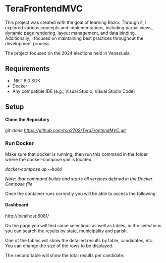 
# TeraFrontendMVC

This project was created with the goal of learning Razor. Through it, I explored various concepts and implementations, including partial views, dynamic page rendering, layout management, and data binding. Additionally, I focused on maintaining best practices throughout the development process.

The project focused on the 2024 elections held in Venezuela.



## Requirements

* .NET 8.0 SDK
* Docker
* Any compatible IDE (e.g., Visual Studio, Visual Studio Code)

## Setup

#### Clone the Repository

 _git clone https://github.com/ron2702/TeraFrontendMVC.git_ 

### Run Docker

Make sure that docker is running, then run this command in the folder where the docker-compose.yml is located 

_docker-compose up --build_

_Note: that command builds and starts all services defined in the Docker Compose file_

Once the container runs correctly you will be able to access the following: 

#### Dashboard

http://localhost:8081/

On the page you will find some selections as well as tables, in the selections you can search the results by state, municipality and parish.

One of the tables will show the detailed results by table, candidates, etc. You can change the size of the rows to be displayed.

The second table will show the total results per candidate.


